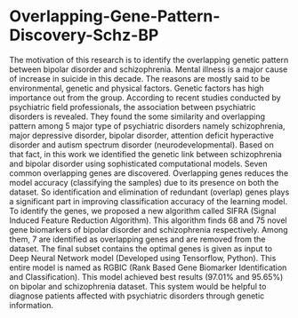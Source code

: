 # Overlapping-Gene-Pattern-Discovery-Schz-BP

The motivation of this research is to identify the overlapping genetic pattern between bipolar disorder and schizophrenia. Mental illness is a major cause of increase in suicide in this decade. The reasons are mostly said to be environmental, genetic and physical factors. Genetic factors has high importance out from the group. According to recent studies conducted by psychiatric field professionals, the association between psychiatric disorders is revealed. They found the some similarity and overlapping pattern among 5 major type of psychiatric disorders namely schizophrenia, major depressive disorder, bipolar disorder, attention deficit hyperactive disorder and autism spectrum disorder (neurodevelopmental). Based on that fact, in this work we identified the genetic link between schizophrenia and bipolar disorder using sophisticated computational models. Seven common overlapping genes are discovered. Overlapping genes reduces the model accuracy (classifying the samples) due to its presence on both the dataset. So identification and elimination of redundant (overlap) genes plays a significant part in improving classification accuracy of the learning model. To identify the genes, we proposed a new algorithm called SIFRA (Signal Induced Feature Reduction Algorithm). This algorithm finds 68 and 75 novel gene biomarkers of bipolar disorder and schizophrenia respectively. Among them, 7 are identified as overlapping genes and are removed from the dataset. The final subset contains the optimal genes is given as input to Deep Neural Network model (Developed using Tensorflow, Python). This entire model is named as RGBIC (Rank Based Gene Biomarker Identification and Classification). This model achieved best results (97.01% and 95.65%) on bipolar and schizophrenia dataset. This system would be helpful to diagnose patients affected with psychiatric disorders through genetic information. 
